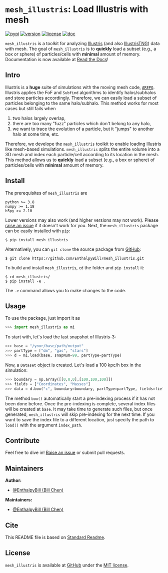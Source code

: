 # `mesh_illustris`: Load Illustris with mesh

[![pypi](https://img.shields.io/pypi/v/mesh_illustris?color=blue)](https://pypi.org/project/mesh-illustris)
[![version](https://img.shields.io/badge/version-v0.1.dev3-brightgreen?style=flat&logo=github)](https://github.com/EnthalpyBill/mesh_illustris)
[![license](https://img.shields.io/github/license/EnthalpyBill/mesh_illustris?color=blue)](LICENSE)
[![doc](https://img.shields.io/readthedocs/mesh_illustris?color=brightgreen)](https://mesh-illustris.readthedocs.io)

`mesh_illustris` is a toolkit for analyzing [Illustris](https://www.illustris-project.org/) (and also [IllustrisTNG](https://www.tng-project.org/)) data with mesh. The goal of `mesh_illustris` is to **quickly** load a subset (e.g., a box or sphere) of particles/cells with **minimal** amount of memory. Documentation is now available at [Read the Docs](https://mesh-illustris.readthedocs.io)!

## Intro

Illustris is a **huge** suite of simulations with the moving mesh code, [`AREPO`](https://arepo-code.org/). Illustris applies the FoF and `Subfind` algorithms to identify halos/subhalos and store particles accordingly. Therefore, we can easily load a subset of particles belonging to the same halo/subhalo. This method works for most cases but still fails when 
1. two halos largely overlap, 
2. there are too many "fuzz" particles which don't belong to any halo, 
3. we want to trace the evolution of a particle, but it "jumps" to another halo at some time, etc.

Therefore, we develope the `mesh_illustris` toolkit to enable loading Illustris like mesh-based simulations. `mesh_illustris` splits the entire volume into a 3D mesh and index each particle/cell according to its location in the mesh. This method allows us to **quickly** load a subset (e.g., a box or sphere) of particles/cells with **minimal** amount of memory.

## Install

The prerequisites of `mesh_illustris` are 

```
python >= 3.8
numpy >= 1.18
h5py >= 2.10
```

Lower versions may also work (and higher versions may not work). Please [raise an issue](https://github.com/EnthalpyBill/mesh_illustris/issues/new) if it doesn't work for you. Next, the `mesh_illustris` package can be easily installed with `pip`:
```shell
$ pip install mesh_illustris
```
Alternatively, you can `git clone` the source package from [GitHub](https://github.com/EnthalpyBill/mesh_illustris):
```shell
$ git clone https://github.com/EnthalpyBill/mesh_illustris.git
```
To build and install `mesh_illustris`, `cd` the folder and `pip install` it:
```shell
$ cd mesh_illustris/
$ pip install -e .
```
The `-e` command allows you to make changes to the code.

## Usage

To use the package, just import it as
```python
>>> import mesh_illustris as mi
```
To start with, let's load the last snapshot of Illustris-3:
```python
>>> base = "/your/base/path/output"
>>> partType = ["dm", "gas", "stars"]
>>> d = mi.load(base, snapNum=99, partType=partType)
```
Now, a `Dataset` object is created. Let's load a 100 kpc/h box in the simulation:
```python
>>> boundary = np.array([[0,0,0],[100,100,100]])
>>> fields = ["Coordinates", "Masses"]
>>> data = d.box("c", boundary=boundary, partType=partType, fields=fields)
```
The method `box()` automatically start a pre-indexing process if it has not been done before. Once the pre-indexing is complete, several index files will be created at `base`. It may take time to generate such files, but once generated, `mesh_illustris` will skip pre-indexing for the next time. If you want to save the index file to a different location, just specify the path to `load()` with the argument `index_path`.

<!-- `data` is a dict storing the required fields of particles of different types. An important goal of `mesh_illustris` is to keep consistancy with the original data, so that you can easily play with `data` with a little change your original code. For example, lets make a projection plot along the z-axis for the 100 kpc/h sphere:
```python
>>> import matplotlib.pyplot as plt
>>> x = data["gas"]["Coordinates"][:,0]
>>> y = data["gas"]["Coordinates"][:,1]
>>> m = data["gas"]["Masses"]
>>> plt.hist2d(x, y, weights=m)
``` -->

## Contribute

Feel free to dive in! [Raise an issue](https://github.com/EnthalpyBill/mesh_illustris/issues/new) or submit pull requests.

## Maintainers

**Author:** 
- [@EnthalpyBill (Bill Chen)](https://github.com/EnthalpyBill)

**Maintainers:** 
- [@EnthalpyBill (Bill Chen)](https://github.com/EnthalpyBill)

## Cite

This README file is based on [Standard Readme](https://github.com/RichardLitt/standard-readme).

## License

`mesh_illustris` is available at [GitHub](https://github.com/EnthalpyBill/mesh_illustris) under the [MIT license](LICENSE).